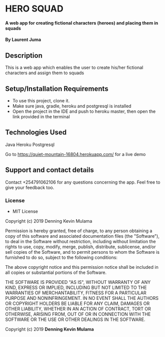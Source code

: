 # HERO SQUAD
#### A web app for creating fictional characters (heroes) and placing them in squads
#### By **Laurent Juma**
## Description
This is a web app which enables the user to create his/her fictional characters and assign them to squads

## Setup/Installation Requirements
* To use this project, clone it.
* Make sure java, gradle, heroku and postgresql is installed
* Open the project in the IDE and push to heroku master, then open the link provided in the terminal

## Technologies Used
Java
Heroku
Postgresql


Go to https://quiet-mountain-16804.herokuapp.com/ for a live demo

## Support and contact details
Contact +254791062106 for any questions concerning the app. Feel free to give your feedback too.
### License
* MIT License

Copyright (c) 2019 Denning Kevin Mulama

Permission is hereby granted, free of charge, to any person obtaining a copy
of this software and associated documentation files (the "Software"), to deal
in the Software without restriction, including without limitation the rights
to use, copy, modify, merge, publish, distribute, sublicense, and/or sell
copies of the Software, and to permit persons to whom the Software is
furnished to do so, subject to the following conditions:

The above copyright notice and this permission notice shall be included in all
copies or substantial portions of the Software.

THE SOFTWARE IS PROVIDED "AS IS", WITHOUT WARRANTY OF ANY KIND, EXPRESS OR
IMPLIED, INCLUDING BUT NOT LIMITED TO THE WARRANTIES OF MERCHANTABILITY,
FITNESS FOR A PARTICULAR PURPOSE AND NONINFRINGEMENT. IN NO EVENT SHALL THE
AUTHORS OR COPYRIGHT HOLDERS BE LIABLE FOR ANY CLAIM, DAMAGES OR OTHER
LIABILITY, WHETHER IN AN ACTION OF CONTRACT, TORT OR OTHERWISE, ARISING FROM,
OUT OF OR IN CONNECTION WITH THE SOFTWARE OR THE USE OR OTHER DEALINGS IN THE
SOFTWARE.

Copyright (c) 2019 **Denning Kevin Mulama**
